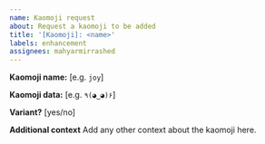 ```yaml
---
name: Kaomoji request
about: Request a kaomoji to be added
title: '[Kaomoji]: <name>'
labels: enhancement
assignees: mahyarmirrashed
---
```


**Kaomoji name:** [e.g. `joy`]

**Kaomoji data:** [e.g. `٩(◕‿◕)۶`]

**Variant?** [yes/no]

**Additional context**
Add any other context about the kaomoji here.
